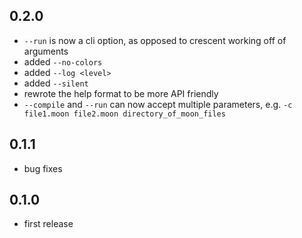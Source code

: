 ## 0.2.0
- `--run` is now a cli option, as opposed to crescent working off of arguments
- added `--no-colors`
- added `--log <level>`
- added `--silent`
- rewrote the help format to be more API friendly
- `--compile` and `--run` can now accept multiple parameters, e.g. `-c file1.moon file2.moon directory_of_moon_files`

## 0.1.1
- bug fixes

## 0.1.0
- first release

